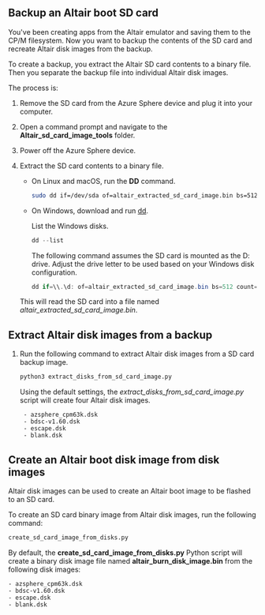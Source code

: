 ## Backup an Altair boot SD card

You've been creating apps from the Altair emulator and saving them to the CP/M filesystem. Now you want to backup the contents of the SD card and recreate Altair disk images from the backup.

To create a backup, you extract the Altair SD card contents to a binary file. Then you separate the backup file into individual Altair disk images.

The process is:

1. Remove the SD card from the Azure Sphere device and plug it into your computer.
1. Open a command prompt and navigate to the **Altair_sd_card_image_tools** folder.
1. Power off the Azure Sphere device.
1. Extract the SD card contents to a binary file.

    - On Linux and macOS, run the **DD** command.

        ```bash
        sudo dd if=/dev/sda of=altair_extracted_sd_card_image.bin bs=512 count=12000; sync
        ```

    -  On Windows, download and run [dd](http://www.chrysocome.net/dd).

        List the Windows disks.

        ```powershell
        dd --list
        ```

        The following command assumes the SD card is mounted as the D: drive. Adjust the drive letter to be used based on your Windows disk configuration.

        ```powershell
        dd if=\\.\d: of=altair_extracted_sd_card_image.bin bs=512 count=12000
        ```

    This will read the SD card into a file named *altair_extracted_sd_card_image.bin*.

## Extract Altair disk images from a backup

1. Run the following command to extract Altair disk images from a SD card backup image.

    ```python
    python3 extract_disks_from_sd_card_image.py
    ```

    Using the default settings, the *extract_disks_from_sd_card_image.py* script will create four Altair disk images.

        - azsphere_cpm63k.dsk
        - bdsc-v1.60.dsk
        - escape.dsk
        - blank.dsk

## Create an Altair boot disk image from disk images

Altair disk images can be used to create an Altair boot image to be flashed to an SD card.

To create an SD card binary image from Altair disk images, run the following command:

```bash
create_sd_card_image_from_disks.py
```

By default, the **create_sd_card_image_from_disks.py** Python script will create a binary disk image file named **altair_burn_disk_image.bin** from the following disk images:

    - azsphere_cpm63k.dsk
    - bdsc-v1.60.dsk
    - escape.dsk
    - blank.dsk

